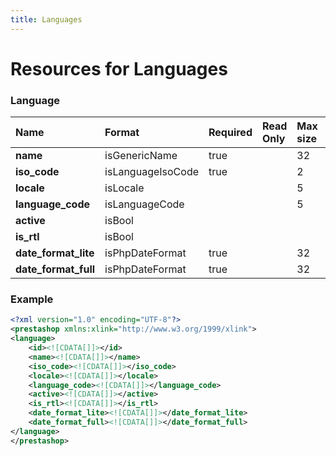 ```yaml
---
title: Languages
---
```


# Resources for Languages

### Language

|         Name         |      Format       | Required | Read Only | Max size | Not filterable | Description |
| :------------------- | :---------------- | :------- | :-------- | :------- | :------------- | :---------- |
| **name**             | isGenericName     | true     |           | 32       |                |             |
| **iso_code**         | isLanguageIsoCode | true     |           | 2        |                |             |
| **locale**           | isLocale          |          |           | 5        |                |             |
| **language_code**    | isLanguageCode    |          |           | 5        |                |             |
| **active**           | isBool            |          |           |          |                |             |
| **is_rtl**           | isBool            |          |           |          |                |             |
| **date_format_lite** | isPhpDateFormat   | true     |           | 32       |                |             |
| **date_format_full** | isPhpDateFormat   | true     |           | 32       |                |             |


### Example

```xml
<?xml version="1.0" encoding="UTF-8"?>
<prestashop xmlns:xlink="http://www.w3.org/1999/xlink">
<language>
	<id><![CDATA[]]></id>
	<name><![CDATA[]]></name>
	<iso_code><![CDATA[]]></iso_code>
	<locale><![CDATA[]]></locale>
	<language_code><![CDATA[]]></language_code>
	<active><![CDATA[]]></active>
	<is_rtl><![CDATA[]]></is_rtl>
	<date_format_lite><![CDATA[]]></date_format_lite>
	<date_format_full><![CDATA[]]></date_format_full>
</language>
</prestashop>
```

